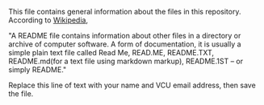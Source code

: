This file contains general information about the files in this repository. According to  [Wikipedia](https://en.wikipedia.org/wiki/README), 
>
"A README file contains information about other files in a directory or archive of computer software. A form of documentation, it is usually a simple plain text file called Read Me, READ.ME, README.TXT, README.md(for a text file using markdown markup), README.1ST  – or simply README."

Replace this line of text with your name and VCU email address, then save the file.
